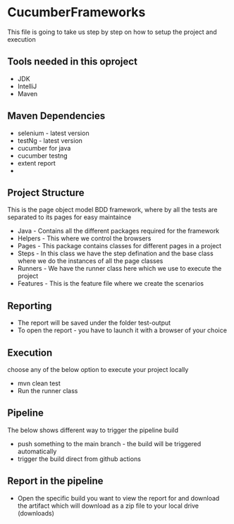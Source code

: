 # CucumberFrameworks

This file is going to take us step by step on how to setup the project and execution

## Tools needed in this oproject
* JDK
* IntelliJ
* Maven

## Maven Dependencies
* selenium - latest version
* testNg - latest version
* cucumber for java
* cucumber testng
* extent report
*
## Project Structure
This is the page object model BDD framework, where by all the tests are separated to its pages for easy maintaince
* Java - Contains all the different packages required for the framework
* Helpers - This where we control the browsers
* Pages - This package contains classes for different pages in a project
* Steps - In this class we have the step defination and the base class where we do the instances of all the page classes
* Runners - We have the runner class here which we use to execute the project
* Features - This is the feature file where we create the scenarios

## Reporting
* The report will be saved under the folder test-output
* To open the report - you have to launch it with a browser of your choice

## Execution
choose any of the below option to execute your project locally
* mvn clean test
* Run the runner class

## Pipeline
The below shows different way to trigger the pipeline build
* push something to the main branch - the build will  be triggered automatically
* trigger the build direct from github actions

## Report in the pipeline
* Open the specific build you want to view the report for and download the artifact which will download as a zip file to your local drive (downloads)